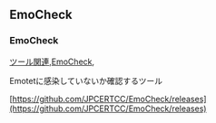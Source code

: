 ## EmoCheck


### EmoCheck
[ツール関連](ツール関連.html),[EmoCheck](EmoCheck.html),

Emotetに感染していないか確認するツール

[https://github.com/JPCERTCC/EmoCheck/releases](https://github.com/JPCERTCC/EmoCheck/releases)


